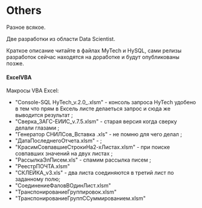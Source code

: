 # Others

Разное всякое.

Две разработки из области Data Scientist.

Краткое описание читайте в файлах MyTech и HySQL, сами релизы разработок сейчас находятся на доработке и будут опубликованы позже.

#### ExcelVBA 
  Макросы VBA Excel:
  - "Console-SQL HyTech_v.2.0_.xlsm" - консоль запроса HyTech удобено в тем что прям в Ексель листе делаеться запрос и сюда же выводится результат ;
  - "Cверка_ЗАГС-ЕИИС_v.7.5.xlsm" - старая версия когда сверку делали глазами ;
  - "Генератор СНИЛСов_Вставка .xls" - не помню для чего делал ;
  - "ДатаПоследнегоОтчета.xlsm" -  ;
  - "КрасимСовпавшиеСтрокиНа2-хЛистах.xlsm" - при поиске совпавших значений на двух листах ;
  - "РассылкаЭлПисем.xls" - спамим рассылка писем ; 
  - "РеестрПОЧТА.xlsm"
  - "СКЛЕЙКА_v3.xls" - два листа соединяются в третий лист по заданному полю;
  - "СоединениеФаловВОдинЛист.xlsm"
  - "ТранспонированиеГруппировок.xlsm"
  - "ТранспонированиеГруппССуммированием.xlsm"
